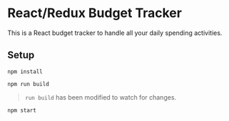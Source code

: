 # React/Redux Budget Tracker

This is a React budget tracker to handle all your daily spending activities.

## Setup

```
npm install
```
```
npm run build
```
> `run build` has been modified to watch for changes.
```
npm start
```
